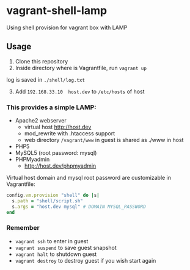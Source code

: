 vagrant-shell-lamp
==================

Using shell provision for vagrant box with LAMP

## Usage
1. Clone this repository
2. Inside directory where is Vagrantfile, run `vagrant up`

  log is saved in `./shell/log.txt`

3. Add `192.168.33.10  host.dev` to `/etc/hosts` of host

### This provides a simple LAMP:
* Apache2 webserver
  * virtual host http://host.dev
  * mod_rewrite with .htaccess support
  * web directory `/vagrant/www` in guest is shared as ./www in host
* PHP5
* MySQL5 (root password: mysql)
* PHPMyadmin
  * http://host.dev/phpmyadmin

Virtual host domain and mysql root password are customizable in Vagrantfile:

```ruby
config.vm.provision "shell" do |s|
  s.path = "shell/script.sh"
  s.args = "host.dev mysql" # DOMAIN MYSQL_PASSWORD
end
```

### Remember
* `vagrant ssh` to enter in guest
* `vagrant suspend` to save guest snapshot
* `vagrant halt` to shutdown guest
* `vagrant destroy` to destroy guest if you wish start again
